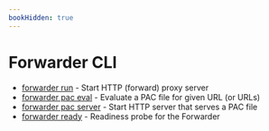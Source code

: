 ```yaml
---
bookHidden: true
---
```


# Forwarder CLI

- [forwarder run](forwarder_run.md) - Start HTTP (forward) proxy server
- [forwarder pac eval](forwarder_pac_eval.md) - Evaluate a PAC file for given URL (or URLs)
- [forwarder pac server](forwarder_pac_server.md) - Start HTTP server that serves a PAC file
- [forwarder ready](forwarder_ready.md) - Readiness probe for the Forwarder
